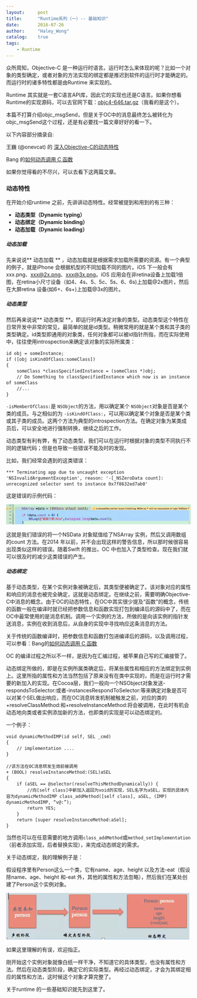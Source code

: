 ```yaml
---
layout:     post
title:      "Runtime系列（一）-- 基础知识"
date:       2016-07-26
author:     "Haley_Wong"
catalog:    true
tags:
    - Runtime
---
```


众所周知，Objective-C 是一种运行时语言。运行时怎么来体现的呢？比如一个对象的类型确定，或者对象的方法实现的绑定都是推迟到软件的运行时才能确定的。而运行时的诸多特性都是由Runtime 来实现的。

Runtime 其实就是一套C语言API库，因此它的实现也还是C语言。如果你想看Runtime的实现源码，可以去官网下载：[objc4-646.tar.gz](http://opensource.apple.com/tarballs/objc4/objc4-646.tar.gz)（我看的是这个）。

本篇不打算介绍objc_msgSend，但是关于OC中的消息最终怎么被转化为objc_msgSend这个过程，还是有必要找一篇文章好好的看一下。

以下内容部分摘录自:

王巍 (@onevcat) 的 [深入Objective-C的动态特性](https://onevcat.com/2012/04/objective-c-runtime/)

Bang 的[如何动态调用 C 函数](http://blog.cnbang.net/tech/3219/)

如果你觉得看的不尽兴，可以去看下这两篇文章。

### 动态特性
在开始介绍runtime 之前，先讲讲动态特性。经常被提到和用到的有三种：

* **动态类型（Dynamic typing）**
* **动态绑定（Dynamic binding）**
* **动态加载（Dynamic loading）**

##### 动态加载
先来说说** 动态加载 ** ，动态加载就是根据需求加载所需要的资源。有一个典型的例子，就是iPhone 会根据机型的不同加载不同的图片。iOS 下一般会有xxx.png、xxx@2x.png、xxx@3x.png。iOS 应用会在非retina设备上加载1倍图，在retina小尺寸设备（如4、4s、5、5c、5s、6、6s)上加载@2x图片，然后在大屏retina 设备(如6+、6s+)上加载@3x的图片。

##### 动态类型
然后再来说说** 动态类型 **，即运行时再决定对象的类型。动态类型这个特性在日常开发中非常的常见，最简单的就是id类型。稍微常用的就是某个类和其子类的类型确定。id类型即通用的对象类，任何对象都可以被id指针所指，而在实际使用中，往往使用introspection来确定该对象的实际所属类：
```
id obj = someInstance;
if ([obj isKindOfClass:someClass])
{
    someClass *classSpecifiedInstance = (someClass *)obj;
    // Do Something to classSpecifiedInstance which now is an instance of someClass
    //...
}
```
`-isMemberOfClass:`是 `NSObject`的方法，用以确定某个 `NSObject`对象是否是某个类的成员。与之相似的为 `-isKindOfClass:`，可以用以确定某个对象是否是某个类或其子类的成员。这两个方法为典型的introspection方法。在确定对象为某类成员后，可以安全地进行强制转换，继续之后的工作。

动态类型有利有弊，有了动态类型，我们可以在运行时根据对象的类型不同执行不同的逻辑代码；但是也导致一些错误不能及时的发现。

比如，我们经常会遇到的这类错误：

```
*** Terminating app due to uncaught exception 'NSInvalidArgumentException', reason: '-[_NSZeroData count]: unrecognized selector sent to instance 0x7f8632ed7ab0'
```

这是错误的示例代码：

![Paste_Image.png](/img/blogs/runtime_base/img_01.webp)

这就是我们错误的将一个NSData 对象赋值给了NSArray 实例，然后又调用数组的count 方法。在2014 年以前，并不会出现这样的警告信息，所以那时候很容易出现类似这样的错误。随着Swift 的推出，OC 中也加入了类型检查。现在我们就可以很及时的减少这类错误的产生。

##### 动态绑定
基于动态类型，在某个实例对象被确定后，其类型便被确定了。该对象对应的属性和响应的消息也被完全确定，这就是动态绑定。在继续之前，需要明确Objective-C中消息的概念。由于OC的动态特性，在OC中其实很少提及“函数”的概念，传统的函数一般在编译时就已经把参数信息和函数实现打包到编译后的源码中了，而在OC中最常使用的是消息机制。调用一个实例的方法，所做的是向该实例的指针发送消息，实例在收到消息后，从自身的实现中寻找响应这条消息的方法。

关于传统的函数编译时，把参数信息和函数打包进编译后的源码，以及调用过程，可以参看：Bang的[如何动态调用 C 函数](http://blog.cnbang.net/tech/3219/)

OC 的编译过程之所以不一样，是因为在汇编过程，被苹果自己写的汇编接管了。

动态绑定所做的，即是在实例所属类确定后，将某些属性和相应的方法绑定到实例上。这里所指的属性和方法当然包括了原来没有在类中实现的，而是在运行时才需要的新加入的实现。在Cocoa层，我们一般向一个NSObject对象发送-respondsToSelector:或者-instancesRespondToSelector:等来确定对象是否可以对某个SEL做出响应，而在OC消息转发机制被触发之前，对应的类的+resolveClassMethod:和+resolveInstanceMethod:将会被调用，在此时有机会动态地向类或者实例添加新的方法，也即类的实现是可以动态绑定的。

一个例子：
```
void dynamicMethodIMP(id self, SEL _cmd)
{
    // implementation ....
}

//该方法在OC消息转发生效前被调用
+ (BOOL) resolveInstanceMethod:(SEL)aSEL
{ 
    if (aSEL == @selector(resolveThisMethodDynamically)) {
        //向[self class]中新加入返回为void的实现，SEL名字为aSEL，实现的具体内容为dynamicMethodIMP class_addMethod([self class], aSEL, (IMP) dynamicMethodIMP, “v@:”);
        return YES;
    }
    return [super resolveInstanceMethod:aSel];
}
```
当然也可以在任意需要的地方调用`class_addMethod`或`method_setImplementation`（前者添加实现，后者替换实现），来完成动态绑定的需求。

关于动态绑定，我的理解例子是：

假设程序里有Person这么一个类，它有name、age、height 以及方法-eat（假设除name、age、height 和-eat 外，其他的属性和方法忽略），然后我们在某处创建了Person这个实例对象。

![](/img/blogs/runtime_base/img_02.webp)

如果这里理解的有误，欢迎指正。

刚开始这个实例对象就像白纸一样干净，不知道它的具体类型，也没有属性和方法。然后在动态类型阶段，确定它的实际类型。再经过动态绑定，才会为其绑定相应的属性和方法，这时候这个对象才算完整了。

关于runtime 的一些基础知识就先到这里了。


